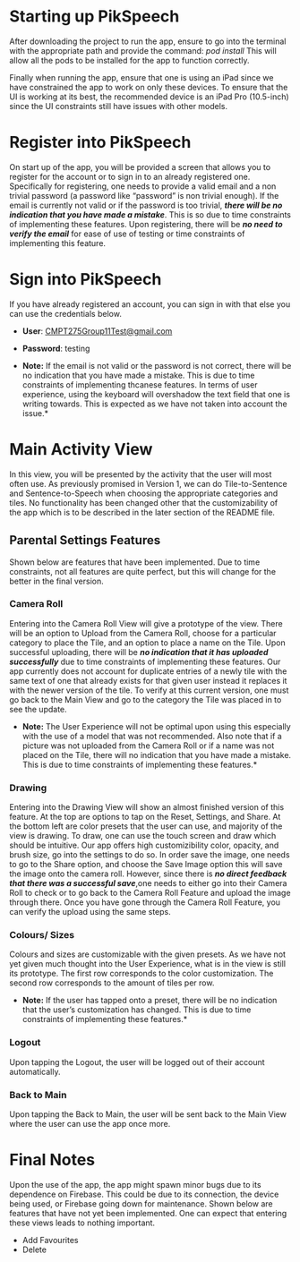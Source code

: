# Starting up PikSpeech

After downloading the project to run the app, ensure to go into the terminal with the appropriate path and provide the command:
 *pod install*
   This will allow all the pods to be installed for the app to function correctly.
   
Finally when running the app, ensure that one is using an iPad since we have constrained the app to work on only these devices. To ensure that the UI is working at its best, the recommended device is an iPad Pro (10.5-inch) since the UI constraints still have issues with other models.

# Register into PikSpeech

On start up of the app, you will be provided a screen that allows you to register for the account or to sign in to an already registered one. Specifically for registering, one needs to provide a valid email and a non trivial password (a password like “password” is non trivial enough). If the email is currently not valid or if the password is too trivial, ***there will be no indication that you have made a mistake***. This is so due to time constraints of implementing these features. Upon registering, there will be ***no need to verify the email*** for ease of use of testing or time constraints of implementing this feature.

# Sign into PikSpeech
If you have already registered an account, you can sign in with that else you can use the credentials below. 
* **User**: CMPT275Group11Test@gmail.com
* **Password**: testing

* **Note:** If the email is not valid or the password is not correct, there will be no indication that you have made a mistake. This is due to time constraints of implementing thcanese features. In terms of user experience, using the keyboard will overshadow the text field that one is writing towards. This is expected as we have not taken into account the issue.*

# Main Activity View

In this view, you will be presented by the activity that the user will most often use. As previously promised in Version 1, we can do Tile-to-Sentence and Sentence-to-Speech when choosing the appropriate categories and tiles. No functionality has been changed other that the customizability of the app which is to be described in the later section of the README file.

## Parental Settings Features


Shown below are features that have been implemented. Due to time constraints, not all features are quite perfect, but this will change for the better in the final version.

### Camera Roll
Entering into the Camera Roll View will give a prototype of the view. There will be an option to Upload from the Camera Roll, choose for a particular category to place the Tile, and an option to place a name on the Tile.
Upon successful uploading, there will be ***no indication that it has uploaded successfully*** due to time constraints of implementing these features. Our app currently does not account for duplicate entries of a newly tile with the same text of one that already exists for that given user instead it replaces it with the newer version of the tile. To verify at this current version, one must go back to the Main View and go to the category the Tile was placed in to see the update.

* **Note:** The User Experience will not be optimal upon using this especially with the use of a model that was not recommended. Also note that if a picture was not uploaded from the Camera Roll or if a name was not placed on the Tile, there will no indication that you have made a mistake. This is due to time constraints of implementing these features.*

### Drawing
Entering into the Drawing View will show an almost finished version of this feature. At the top are options to tap on the Reset, Settings, and Share. At the bottom left are color presets that the user can use, and majority of the view is drawing.
To draw, one can use the touch screen and draw which should be intuitive. Our app offers high customizibility color, opacity, and brush size, go into the settings to do so. In order save the image, one needs to go to the Share option, and choose the Save Image option this will save the image onto the camera roll. However, since there is ***no direct feedback that there was a successful save***,one needs to either go into their Camera Roll to check or to go back to the Camera Roll Feature
and upload the image through there. Once you have gone through the Camera Roll Feature, you can verify the upload using
the same steps.

### Colours/ Sizes
Colours and sizes are customizable with the given presets. As we have not yet given much thought into the User Experience,
what is in the view is still its prototype. The first row corresponds to the color customization. The second row corresponds to the amount of tiles per row.
* **Note:** If the user has tapped onto a preset, there will be no indication that the user’s customization has changed.
This is due to time constraints of implementing these features.*

### Logout
Upon tapping the Logout, the user will be logged out of their account automatically.

### Back to Main
Upon tapping the Back to Main, the user will be sent back to the Main View where the user can use the app once more.

# Final Notes
Upon the use of the app, the app might spawn minor bugs due to its dependence on Firebase. This could be due to its connection, the device being used, or Firebase going down for maintenance.
Shown below are features that have not yet been implemented. One can expect that entering these views leads to nothing important.
* Add Favourites
* Delete

